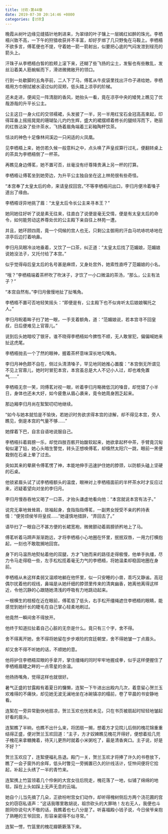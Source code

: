 ```yaml
---
title: 讨欢-第44章
date: 2019-07-30 20:14:46 +0800
categories: [讨欢]
---
```


晚霞从树叶边缘见缝插针地刺进来，为翠绿的叶子镶上一层嫣红如醉的珠光。李栖梧兴致不高，一下午的狩猎收获并不丰富，却好歹绑了几只野兔在马鞍上。李栖梧不欲多言，傅茗便也不提，守着她一箭一箭射出，似要把心底的气闷发泄到锃亮的箭头上。

汗珠子从李栖梧白皙的脸颊上滚下来，还糊了些飞扬的尘土，发髻也有些散乱，发丝沿着美人筋蜿蜒而下，滑进微微敞开的领口。

行到一处歇脚的五角亭前，二人下了马，傅茗从牛皮袋里找出汗巾子递给她，李栖梧用方巾擦拭被水浸过似的双颊，低头踏上凉亭的阶梯。

还未走进，便闻见一阵清甜的香风，她抬头一看，竟在凉亭中央的矮凳上瞧见了优哉游哉的升平长公主。

公主这日一身火红的交领襦裙，头发披了一半，另一半用红宝石金冠高高束起，印得耳垂上摇摇晃晃的珊瑚坠儿灼灼生辉，盛大的裙摆顺着修长的腿倾泻而下，艳丽的红唇沾染了些许茶水，飞扬着眉角端着三彩釉陶杯饮茶。

恬淡的神色十足像林间溪边一只闲适的火凤凰。

见李栖梧上来，她仿若久候一般意料之中，点头唤了声皇叔算行过礼，便翻转桌上的茶具为李栖梧倒了一杯茶。

再瞧见身边傅茗，她不置可否，丝毫没有纡尊降贵满上另一杯的打算。

李栖梧让傅茗坐到她旁边，为升平公主独自坐在这上林苑很有些奇怪。

“本宫奉了太皇太后的命，来请皇叔回宫。”不等李栖梧问出口，李归月便冷着嗓子道出了缘由。

李栖梧讶异地挑了眉：“太皇太后令长公主来寻本王？”

她同她往好听了说是素无往来，往直白了说便是毫无交情，便是有太皇太后的命令，如何能劳动这养尊处优的公主殿下亲自往上林苑一遭。

并且，她环顾四周，竟一个伺候的宫人也无，只剩公主御用的汗血马吭哧吭哧地在凉亭后边打着响鼻。

李归月凤眼冷淡地垂着，又饮了一口茶，纠正道：“太皇太后找了范媚娘，范媚娘说她没法子，又托付给了本宫。”

似乎觉得母后皇太后的名号甚是麻烦，又身处宫外，她索性直呼了范媚娘的小名。

“哦？”李栖梧端着茶杯吹了吹沫子，才饮了一小口微温的茶汤，“那么，公主有法子？”

“本宫自然有。”李归月傲慢地扯了扯嘴角。

李栖梧不置可否地轻笑摇头：“即便是有，公主殿下也不似肯听太后娘娘嘱托之人。”

李归月睨着眸子扫了她一眼，一手支着额角，道：“范媚娘说，若本宫寻不回皇叔，日后便难见上官蓉儿。”

说到后头她暗咬了银牙。谁不晓得李栖梧如今脾性不顺，无人敢冒犯，偏偏喊她来扯这虎尾。

李栖梧抛去一个了然的眼神，握着茶杯意味深长地勾嘴角。

李归月神色颇不自在，侧过头清清嗓子，罕见地同她推心置腹：“本宫倒无所谓见不见上官蓉儿，她时时冒犯本宫，本宫虽总是大人不记小人过，却也难免置气……”

李栖梧无奈一笑，同傅茗对视一眼，听着李归月略微低沉的嗓音，却觉猎了小半日，身体也还未大好，如今疲惫从眉心袭来，竟令她周身困乏起来。

那边厢李归月尚在絮絮叨叨地继续。

“如今与她本就恰是不愉快，若她识时务欲求得本宫的谅解，却不得见本宫，旁人瞧见，倒是本宫的气量不够……”

她撑着下巴，自言自语地说服自己。

李栖梧抖着肩膀一乐，却觉四肢百骸开始酸软起来，她欲拿起杯中茶，手臂竟沉甸甸似灌了铅，她心头暗生警觉，转头正想唤傅茗，却倏然太阳穴一跳，眼前一黑便栽倒在石桌上晕了过去。

突如其来的晕厥令傅茗愣了神，本能地伸手迅速护住她的脖颈，以防额头磕上坚硬的石桌。

他锁紧眉头试了试李栖梧额头的温度，眼神对上李栖梧面前的半杯茶水时才反应过来，迟疑着望向对坐的李归月。

李归月慢吞吞地又喝了一口茶，才抬头谦虚地看向他：“本宫就说本宫有法子。”

说完无辜地耸耸肩，敛袖起身，食指指指傅茗，一副男女授受不亲的矜持表情：“便劳烦侯爷将皇叔……”她谨慎地措辞，“弄回去了。”

语毕扫了一眼自己不甚方便的长裙宽袍，微微颤动着肩膀骄矜地上了马。

傅茗听着马蹄声渐渐跑远，才将李栖梧小心地圈在怀里，抿抿双唇，一用力打横抱起，一刻也不敢耽搁地回宫。

身下的马温热地熨帖着他的双腿，方才飞驰而来的路径走得极慢，他单手执缰，尽力令马走得稳一些，左手松松揽着毫无力气的李栖梧，将她温柔却稳固地圈在身前。

李栖梧从未这样柔弱又温顺地躺在他怀里，似一只安睡的小兽，乖巧又静谧。高冠偶尔扰着他的视线，鼻端是从她纤细的脖颈里传来的清爽幽香，她离他离得这样近，令他沉静的心跟随她清浅的呼吸有力地跳动起来。

一根横生的枝桠在近在眼前，傅茗低了低头，右手松开缰绳遮住李栖梧的眼睛，能感觉到她纤长的睫毛在自己掌心轻柔地刷过。

他竟然一瞬间舍不得放开。

他终于知道拉扯着自己心脏的无奈是什么。竟只有三个字，舍不得。

舍不得离开她，舍不得将她留在步步艰险的宫廷朝堂，舍不得她皱一丁点眉头。

却又舍不得不听她的话，不顺她的意。

他将护住李栖梧双眼的手拿开，掌住缰绳的同时牢牢地握成拳，似乎这样便握住了李栖梧眉睫之畔的一点零星的余温。

他扬扬嘴角，觉得这样也就很好。

暑气正盛的甘露殿有着夏日的慵懒，连絮一下午进出出殿内几次，着意留心贺兰玉欢难得的不痛快，却见她无波无澜地坐在冰碗镇凉的榻前，卷了早晨的书安静地看。

连絮在一旁异常勤快地扇凉，贺兰玉欢也恍若未见，只在书页被扇起时轻轻地皱起好看的眉头。

连絮瞧了半晌，也瞧不出什么来，将团扇一搁，想着方才见院儿后侧的槐花锦重重结得正盛，便对贺兰玉欢回道：“主子，方才奴婢瞧见槐花开得好，便想着拾几兜子槐花来拿糖腌着，待天儿更热时就着小米粥吃了，最是清香爽口。主子说，好是不好？”

贺兰玉欢应了，连絮便福礼告退。殿门一关，贺兰玉欢才将捧了许久的书卷放下，瞧了一会子窗外的余晖，低头时瞥见一旁搁置已久的针线活计，怔忡间便将它拾起，补起上头绣了一半的青竹来。

连絮携上竹篮领着几个伶俐的大宫女往后院走，槐花落了一地，似铺了绵绵的地毯，踩在上头如踩上无声无息的云端。

她自个儿当先摘了几朵，正欲吩咐宫女们动作，却听得槐树侧后方两个浇花圃的宫女的窃窃私语声：“这话我哪里敢胡说，祖宗砍头的大罪呐！左右无人，我便也斗胆同你说句大不敬的话，我瞧着也七八分是了。听喜福殿小钱子说，今日侯爷亲抱了熟睡的王爷回宫，形容亲密得不似寻常。”

连絮一愣，竹篮里的槐花瓣簌簌落下来。


